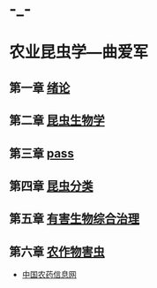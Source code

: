 # -_-
# 农业昆虫学—曲爱军
## 第一章 [绪论](第一章_绪论.md)
## 第二章 [昆虫生物学](第二章_昆虫生物学.md)
## 第三章 [pass](第三章_pass.md)
## 第四章 [昆虫分类](第四章_昆虫分类.md)
## 第五章 [有害生物综合治理](第五章_有害生物综合治理.md)
## 第六章 [农作物害虫](第六章_农作物害虫.md)

- [中国农药信息网](http://www.chinapesticide.gov.cn)
